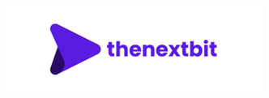 ![thenextbit logo](https://github.com/oezkancodes/oezkancodes/raw/master/assets/logo/thenextbit/logo_white_text.jpg "thenextbit")